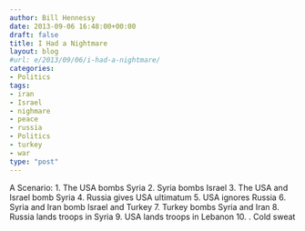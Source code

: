 ```yaml
---
author: Bill Hennessy
date: 2013-09-06 16:48:00+00:00
draft: false
title: I Had a Nightmare
layout: blog
#url: e/2013/09/06/i-had-a-nightmare/
categories:
- Politics
tags:
- iran
- Israel
- nighmare
- peace
- russia
- Politics
- turkey
- war
type: "post"
---
```


A Scenario:   1. The USA bombs Syria    2. Syria bombs Israel    3. The USA and Israel bomb Syria    4. Russia gives USA ultimatum    5. USA ignores Russia    6. Syria and Iran bomb Israel and Turkey    7. Turkey bombs Syria and Iran    8. Russia lands troops in Syria    9. USA lands troops in Lebanon    10. . Cold sweat
